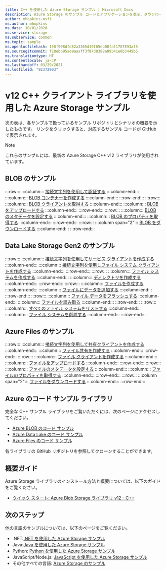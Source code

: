 ```yaml
---
title: C++ を使用した Azure Storage サンプル | Microsoft Docs
description: Azure Storage のサンプル コードとアプリケーションを表示、ダウンロード、実行します。 C++ のストレージ クライアント ライブラリを使用して、BLOB、キュー、テーブル、ファイルのサンプルの概要について説明します。
author: mhopkins-msft
ms.author: mhopkins
ms.date: 10/01/2020
ms.service: storage
ms.subservice: common
ms.topic: sample
ms.openlocfilehash: 158f908dfd52a3365d19f65eb00faf1787893af5
ms.sourcegitcommit: f28ebb95ae9aaaff3f87d8388a09b41e0b3445b5
ms.translationtype: HT
ms.contentlocale: ja-JP
ms.lasthandoff: 03/29/2021
ms.locfileid: "92372903"
---
```

# <a name="azure-storage-samples-using-v12-c-client-libraries"></a>v12 C++ クライアント ライブラリを使用した Azure Storage サンプル

次の表は、各サンプルで扱っているサンプル リポジトリとシナリオの概要を示したものです。 リンクをクリックすると、対応するサンプル コードが GitHub で表示されます。

> [!NOTE]
> これらのサンプルには、最新の Azure Storage C++ v12 ライブラリが使用されています。

## <a name="blob-samples"></a>BLOB のサンプル

:::row:::
   :::column:::
        [接続文字列を使用して認証する](https://github.com/Azure/azure-sdk-for-cpp/blob/master/sdk/storage/azure-storage-blobs/sample/blob_getting_started.cpp#L18)
   :::column-end:::
   :::column:::
        [BLOB コンテナーを作成する](https://github.com/Azure/azure-sdk-for-cpp/blob/master/sdk/storage/azure-storage-blobs/sample/blob_getting_started.cpp#L20)
   :::column-end:::
:::row-end:::
:::row:::
   :::column:::
        [BLOB クライアントを取得する](https://github.com/Azure/azure-sdk-for-cpp/blob/master/sdk/storage/azure-storage-blobs/sample/blob_getting_started.cpp#L30)
   :::column-end:::
   :::column:::
        [BLOB をアップロードする](https://github.com/Azure/azure-sdk-for-cpp/blob/master/sdk/storage/azure-storage-blobs/sample/blob_getting_started.cpp#L32)
   :::column-end:::
:::row-end:::
:::row:::
   :::column:::
        [BLOB のメタデータを設定する](https://github.com/Azure/azure-sdk-for-cpp/blob/master/sdk/storage/azure-storage-blobs/sample/blob_getting_started.cpp#L34)
   :::column-end:::
   :::column:::
        [BLOB のプロパティを取得する](https://github.com/Azure/azure-sdk-for-cpp/blob/master/sdk/storage/azure-storage-blobs/sample/blob_getting_started.cpp#L37)
   :::column-end:::
:::row-end:::
:::row:::
   :::column span="2":::
        [BLOB をダウンロードする](https://github.com/Azure/azure-sdk-for-cpp/blob/master/sdk/storage/azure-storage-blobs/sample/blob_getting_started.cpp#L44)
   :::column-end:::
:::row-end:::

## <a name="data-lake-storage-gen2-samples"></a>Data Lake Storage Gen2 のサンプル

:::row:::
   :::column:::
        [接続文字列を使用してサービス クライアントを作成する](https://github.com/Azure/azure-sdk-for-cpp/blob/master/sdk/storage/azure-storage-files-datalake/sample/datalake_getting_started.cpp#L22)
   :::column-end:::
   :::column:::
        [接続文字列を使用しファイル システム クライアントを作成する](https://github.com/Azure/azure-sdk-for-cpp/blob/master/sdk/storage/azure-storage-files-datalake/sample/datalake_getting_started.cpp#L25)
   :::column-end:::
:::row-end:::
:::row:::
   :::column:::
        [ファイル システムを作成する](https://github.com/Azure/azure-sdk-for-cpp/blob/master/sdk/storage/azure-storage-files-datalake/sample/datalake_getting_started.cpp#L30)
   :::column-end:::
   :::column:::
        [ディレクトリを作成する](https://github.com/Azure/azure-sdk-for-cpp/blob/master/sdk/storage/azure-storage-files-datalake/sample/datalake_getting_started.cpp#L48)
   :::column-end:::
:::row-end:::
:::row:::
   :::column:::
        [ファイルを作成する](https://github.com/Azure/azure-sdk-for-cpp/blob/master/sdk/storage/azure-storage-files-datalake/sample/datalake_getting_started.cpp#L52)
   :::column-end:::
   :::column:::
        [ファイルにデータを追加する](https://github.com/Azure/azure-sdk-for-cpp/blob/master/sdk/storage/azure-storage-files-datalake/sample/datalake_getting_started.cpp#L68)
   :::column-end:::
:::row-end:::
:::row:::
   :::column:::
        [ファイル データをフラッシュする](https://github.com/Azure/azure-sdk-for-cpp/blob/master/sdk/storage/azure-storage-files-datalake/sample/datalake_getting_started.cpp#L77)
   :::column-end:::
   :::column:::
        [ファイルを読み取る](https://github.com/Azure/azure-sdk-for-cpp/blob/master/sdk/storage/azure-storage-files-datalake/sample/datalake_getting_started.cpp#L80)
   :::column-end:::
:::row-end:::
:::row:::
   :::column:::
        [すべてのファイル システムをリストする](https://github.com/Azure/azure-sdk-for-cpp/blob/master/sdk/storage/azure-storage-files-datalake/sample/datalake_getting_started.cpp#L88)
   :::column-end:::
   :::column:::
        [ファイル システムを削除する](https://github.com/Azure/azure-sdk-for-cpp/blob/master/sdk/storage/azure-storage-files-datalake/sample/datalake_getting_started.cpp#L102)
   :::column-end:::
:::row-end:::

## <a name="azure-files-samples"></a>Azure Files のサンプル

:::row:::
    :::column:::
        [接続文字列を使用して共有クライアントを作成する](https://github.com/Azure/azure-sdk-for-cpp/blob/master/sdk/storage/azure-storage-files-shares/sample/file_share_getting_started.cpp#L18)
    :::column-end:::
    :::column:::
        [ファイル共有を作成する](https://github.com/Azure/azure-sdk-for-cpp/blob/master/sdk/storage/azure-storage-files-shares/sample/file_share_getting_started.cpp#L21)
    :::column-end:::
:::row-end:::
:::row:::
    :::column:::
        [ファイル クライアントを作成する](https://github.com/Azure/azure-sdk-for-cpp/blob/master/sdk/storage/azure-storage-files-shares/sample/file_share_getting_started.cpp#L29)
    :::column-end:::
    :::column:::
        [ファイルをアップロードする](https://github.com/Azure/azure-sdk-for-cpp/blob/master/sdk/storage/azure-storage-files-shares/sample/file_share_getting_started.cpp#L31)
    :::column-end:::
:::row-end:::
:::row:::
    :::column:::
        [ファイルのメタデータを設定する](https://github.com/Azure/azure-sdk-for-cpp/blob/master/sdk/storage/azure-storage-files-shares/sample/file_share_getting_started.cpp#L33)
    :::column-end:::
    :::column:::
        [ファイルのプロパティを取得する](https://github.com/Azure/azure-sdk-for-cpp/blob/master/sdk/storage/azure-storage-files-shares/sample/file_share_getting_started.cpp#L36)
    :::column-end:::
:::row-end:::
:::row:::
    :::column span="2":::
        [ファイルをダウンロードする](https://github.com/Azure/azure-sdk-for-cpp/blob/master/sdk/storage/azure-storage-files-shares/sample/file_share_getting_started.cpp#L43)
    :::column-end:::
:::row-end:::

## <a name="azure-code-sample-libraries"></a>Azure のコード サンプル ライブラリ

完全な C++ サンプル ライブラリをご覧いただくには、次のページにアクセスしてください。

* [Azure BLOB のコード サンプル](https://github.com/Azure/azure-sdk-for-cpp/tree/master/sdk/storage/azure-storage-blobs/sample)
* [Azure Data Lake のコード サンプル](https://github.com/Azure/azure-sdk-for-cpp/tree/master/sdk/storage/azure-storage-files-datalake/sample)
* [Azure Files のコード サンプル](https://github.com/Azure/azure-sdk-for-cpp/tree/master/sdk/storage/azure-storage-files-shares/sample)

各ライブラリの GitHub リポジトリを参照してクローンすることができます。

## <a name="getting-started-guides"></a>概要ガイド

Azure Storage ライブラリのインストール方法と概要については、以下のガイドをご覧ください。

* [クイック スタート: Azure Blob Storage ライブラリ v12 - C++](../blobs/quickstart-blobs-c-plus-plus.md)

## <a name="next-steps"></a>次のステップ

他の言語のサンプルについては、以下のページをご覧ください。

* .NET:[.NET を使用した Azure Storage サンプル](storage-samples-dotnet.md)
* Java:[Java を使用した Azure Storage サンプル](storage-samples-java.md)
* Python: [Python を使用した Azure Storage サンプル](storage-samples-python.md)
* JavaScript/Node.js: [JavaScript を使用した Azure Storage サンプル](storage-samples-javascript.md)
* その他すべての言語: [Azure Storage のサンプル](storage-samples.md)
